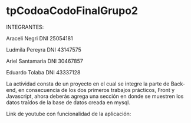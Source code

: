 # tpCodoaCodoFinalGrupo2

INTEGRANTES:

Araceli Negri DNI 25054181

Ludmila Pereyra DNI 43147575

Ariel Santamaria DNI 30467857

Eduardo Tolaba DNI 43337128


La actividad consta de un proyecto en el cual se integre la parte de Back-end, en consecuencia de los dos primeros trabajos prácticos, Front y Javascript, ahora deberás agrega una sección en donde se muestren los datos traídos de la base de datos creada en mysql.

Link de youtube con funcionalidad de la aplicación: 



